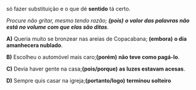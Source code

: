 só fazer substituição e o que dé **sentido** tá certo.

_Procure não gritar, mesmo tendo razão;_ **_(pois)_** **_o valor das palavras não está no volume com que elas são ditas_**_._

**A)** Queria muito se bronzear nas areias de Copacabana; **(embora)** **o dia amanhecera nublado**.

**B)** Escolheu o automóvel mais caro;**(porém)** **não teve como pagá-lo**.

**C)** Devia haver gente na casa;**(pois/porque)** **as luzes estavam acesas**.

**D)** Sempre quis casar na igreja;**(portanto/logo)** **terminou solteiro**

